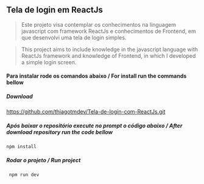 ## Tela de login em ReactJs

>Este projeto visa contemplar os conhecimentos na linguagem javascript com framework ReactJs e conhecimentos de Frontend, em que desenvolvi uma tela de login simples.

>This project aims to include knowledge in the javascript language with ReactJs framework and knowledge of Frontend, in which I developed a simple login screen.

#### Para instalar rode os comandos abaixo / For install run the commands bellow

##### Download

https://github.com/thiagotmdev/Tela-de-login-com-ReactJs.git

##### Após baixar o repositório execute no prompt o código abaixo / After download repository run the code bellow

<code>npm install</code>

##### Rodar o projeto / Run project

<code> npm run dev </code>
